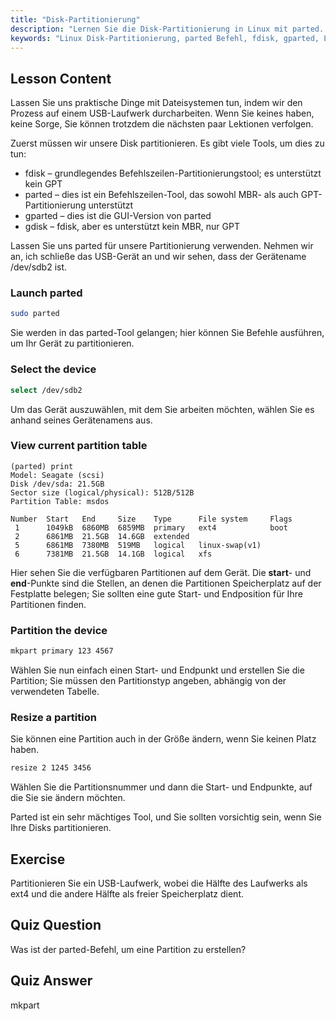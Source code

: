 ```yaml
---
title: "Disk-Partitionierung"
description: "Lernen Sie die Disk-Partitionierung in Linux mit parted. Verstehen Sie, wie man Disks partitioniert, auswählt, anzeigt und in der Größe ändert. Beginnen Sie mit diesem anfängerfreundlichen Leitfaden!"
keywords: "Linux Disk-Partitionierung, parted Befehl, fdisk, gparted, Linux Tutorial, Linux für Anfänger, Disk-Management, Linux Leitfaden"
---
```


## Lesson Content

Lassen Sie uns praktische Dinge mit Dateisystemen tun, indem wir den Prozess auf einem USB-Laufwerk durcharbeiten. Wenn Sie keines haben, keine Sorge, Sie können trotzdem die nächsten paar Lektionen verfolgen.

Zuerst müssen wir unsere Disk partitionieren. Es gibt viele Tools, um dies zu tun:

- fdisk – grundlegendes Befehlszeilen-Partitionierungstool; es unterstützt kein GPT
- parted – dies ist ein Befehlszeilen-Tool, das sowohl MBR- als auch GPT-Partitionierung unterstützt
- gparted – dies ist die GUI-Version von parted
- gdisk – fdisk, aber es unterstützt kein MBR, nur GPT

Lassen Sie uns parted für unsere Partitionierung verwenden. Nehmen wir an, ich schließe das USB-Gerät an und wir sehen, dass der Gerätename /dev/sdb2 ist.

### Launch parted

```bash
sudo parted
```

Sie werden in das parted-Tool gelangen; hier können Sie Befehle ausführen, um Ihr Gerät zu partitionieren.

### Select the device

```bash
select /dev/sdb2
```

Um das Gerät auszuwählen, mit dem Sie arbeiten möchten, wählen Sie es anhand seines Gerätenamens aus.

### View current partition table

```plaintext
(parted) print
Model: Seagate (scsi)
Disk /dev/sda: 21.5GB
Sector size (logical/physical): 512B/512B
Partition Table: msdos

Number  Start   End     Size    Type      File system     Flags
 1      1049kB  6860MB  6859MB  primary   ext4            boot
 2      6861MB  21.5GB  14.6GB  extended
 5      6861MB  7380MB  519MB   logical   linux-swap(v1)
 6      7381MB  21.5GB  14.1GB  logical   xfs
```

Hier sehen Sie die verfügbaren Partitionen auf dem Gerät. Die **start**- und **end**-Punkte sind die Stellen, an denen die Partitionen Speicherplatz auf der Festplatte belegen; Sie sollten eine gute Start- und Endposition für Ihre Partitionen finden.

### Partition the device

```bash
mkpart primary 123 4567
```

Wählen Sie nun einfach einen Start- und Endpunkt und erstellen Sie die Partition; Sie müssen den Partitionstyp angeben, abhängig von der verwendeten Tabelle.

### Resize a partition

Sie können eine Partition auch in der Größe ändern, wenn Sie keinen Platz haben.

```bash
resize 2 1245 3456
```

Wählen Sie die Partitionsnummer und dann die Start- und Endpunkte, auf die Sie sie ändern möchten.

Parted ist ein sehr mächtiges Tool, und Sie sollten vorsichtig sein, wenn Sie Ihre Disks partitionieren.

## Exercise

Partitionieren Sie ein USB-Laufwerk, wobei die Hälfte des Laufwerks als ext4 und die andere Hälfte als freier Speicherplatz dient.

## Quiz Question

Was ist der parted-Befehl, um eine Partition zu erstellen?

## Quiz Answer

mkpart
